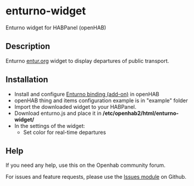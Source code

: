 # enturno-widget
Enturno widget for HABPanel (openHAB)

## Description
Enturno [entur.org](https://www.entur.org) widget to display departures of public transport.

## Installation
- Install and configure [Enturno binding (add-on)](https://www.openhab.org/addons/bindings/enturno/) in openHAB 
- openHAB thing and items configuration example is in "example" folder
- Import the downloaded widget to your HABPanel.
- Download enturno.js and place it in **/etc/openhab2/html/enturno-widget/**
- In the settings of the widget:
  - Set color for real-time departures

## Help
If you need any help, use this on the Openhab community forum.

For issues and feature requests, please use the [Issues module](https://github.com/mklocdev/enturno-widget/issues) on Github.


